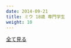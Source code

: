 ```yaml
---
date: 2014-09-21
title: ミウ 18歳 専門学生
weight: 10
---
```


<script type="text/javascript" charset="utf-8" src="http://www.mgstage.com/js/mgs_sample_movie.js?p=SIRO-2800&r=1&m=4&c=H4DXKUIBIQ7YOYNKBIPRBPQ2D3"></script>

<a href="http://tanshuku.org/RddrAPg">全て見る</a>
